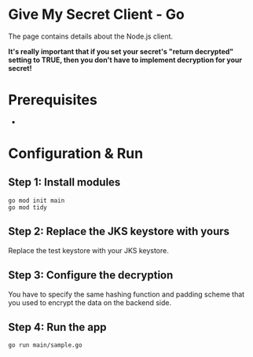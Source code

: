 # Give My Secret Client - Go

The page contains details about the Node.js client.

**It's really important that if you set your secret's "return decrypted" setting to TRUE, then you don't have to implement decryption for your secret!**

# Prerequisites

-

# Configuration & Run

## Step 1: Install modules

```
go mod init main
go mod tidy
```

## Step 2: Replace the JKS keystore with yours

Replace the test keystore with your JKS keystore.

## Step 3: Configure the decryption

You have to specify the same hashing function and padding scheme that you used to encrypt the data on the backend side.

## Step 4: Run the app

```
go run main/sample.go
```
